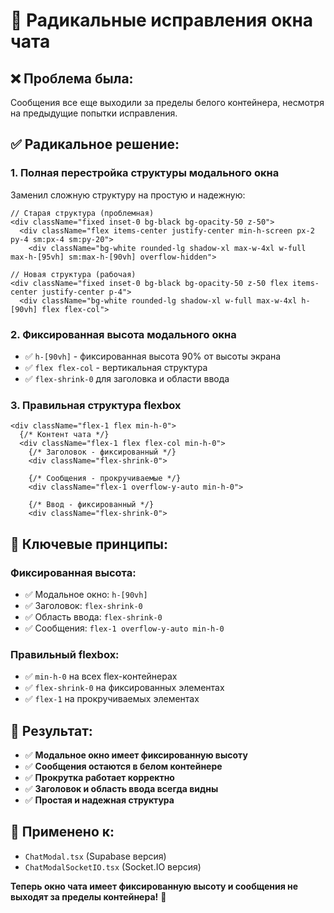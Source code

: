 # 🔧 Радикальные исправления окна чата

## ❌ Проблема была:
Сообщения все еще выходили за пределы белого контейнера, несмотря на предыдущие попытки исправления.

## ✅ Радикальное решение:

### 1. **Полная перестройка структуры модального окна**
Заменил сложную структуру на простую и надежную:

```tsx
// Старая структура (проблемная)
<div className="fixed inset-0 bg-black bg-opacity-50 z-50">
  <div className="flex items-center justify-center min-h-screen px-2 py-4 sm:px-4 sm:py-20">
    <div className="bg-white rounded-lg shadow-xl max-w-4xl w-full max-h-[95vh] sm:max-h-[90vh] overflow-hidden">

// Новая структура (рабочая)
<div className="fixed inset-0 bg-black bg-opacity-50 z-50 flex items-center justify-center p-4">
  <div className="bg-white rounded-lg shadow-xl w-full max-w-4xl h-[90vh] flex flex-col">
```

### 2. **Фиксированная высота модального окна**
- ✅ `h-[90vh]` - фиксированная высота 90% от высоты экрана
- ✅ `flex flex-col` - вертикальная структура
- ✅ `flex-shrink-0` для заголовка и области ввода

### 3. **Правильная структура flexbox**
```tsx
<div className="flex-1 flex min-h-0">
  {/* Контент чата */}
  <div className="flex-1 flex flex-col min-h-0">
    {/* Заголовок - фиксированный */}
    <div className="flex-shrink-0">
    
    {/* Сообщения - прокручиваемые */}
    <div className="flex-1 overflow-y-auto min-h-0">
    
    {/* Ввод - фиксированный */}
    <div className="flex-shrink-0">
```

## 🎯 Ключевые принципы:

### Фиксированная высота:
- ✅ Модальное окно: `h-[90vh]`
- ✅ Заголовок: `flex-shrink-0`
- ✅ Область ввода: `flex-shrink-0`
- ✅ Сообщения: `flex-1 overflow-y-auto min-h-0`

### Правильный flexbox:
- ✅ `min-h-0` на всех flex-контейнерах
- ✅ `flex-shrink-0` на фиксированных элементах
- ✅ `flex-1` на прокручиваемых элементах

## 🚀 Результат:

- ✅ **Модальное окно имеет фиксированную высоту**
- ✅ **Сообщения остаются в белом контейнере**
- ✅ **Прокрутка работает корректно**
- ✅ **Заголовок и область ввода всегда видны**
- ✅ **Простая и надежная структура**

## 📱 Применено к:
- `ChatModal.tsx` (Supabase версия)
- `ChatModalSocketIO.tsx` (Socket.IO версия)

**Теперь окно чата имеет фиксированную высоту и сообщения не выходят за пределы контейнера!** 🎉
